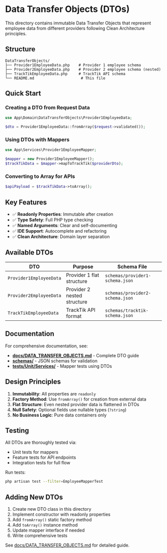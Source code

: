 # Data Transfer Objects (DTOs)

This directory contains immutable Data Transfer Objects that represent employee data from different providers following Clean Architecture principles.

## Structure

```
DataTransferObjects/
├── Provider1EmployeeData.php    # Provider 1 employee schema
├── Provider2EmployeeData.php    # Provider 2 employee schema (nested)
├── TrackTikEmployeeData.php     # TrackTik API schema
└── README.md                     # This file
```

## Quick Start

### Creating a DTO from Request Data

```php
use App\Domain\DataTransferObjects\Provider1EmployeeData;

$dto = Provider1EmployeeData::fromArray($request->validated());
```

### Using DTOs with Mappers

```php
use App\Services\Provider1EmployeeMapper;

$mapper = new Provider1EmployeeMapper();
$trackTikData = $mapper->mapToTrackTik($providerDto);
```

### Converting to Array for APIs

```php
$apiPayload = $trackTikData->toArray();
```

## Key Features

- ✅ **Readonly Properties**: Immutable after creation
- ✅ **Type Safety**: Full PHP type checking
- ✅ **Named Arguments**: Clear and self-documenting
- ✅ **IDE Support**: Autocomplete and refactoring
- ✅ **Clean Architecture**: Domain layer separation

## Available DTOs

| DTO | Purpose | Schema File |
|-----|---------|-------------|
| `Provider1EmployeeData` | Provider 1 flat structure | `schemas/provider1-schema.json` |
| `Provider2EmployeeData` | Provider 2 nested structure | `schemas/provider2-schema.json` |
| `TrackTikEmployeeData` | TrackTik API format | `schemas/tracktik-schema.json` |

## Documentation

For comprehensive documentation, see:
- **[docs/DATA_TRANSFER_OBJECTS.md](../../../docs/DATA_TRANSFER_OBJECTS.md)** - Complete DTO guide
- **[schemas/](../../../../schemas/)** - JSON schemas for validation
- **[tests/Unit/Services/](../../../tests/Unit/Services/)** - Mapper tests using DTOs

## Design Principles

1. **Immutability**: All properties are `readonly`
2. **Factory Method**: Use `fromArray()` for creation from external data
3. **Flat Structure**: Even nested provider data is flattened in DTOs
4. **Null Safety**: Optional fields use nullable types (`?string`)
5. **No Business Logic**: Pure data containers only

## Testing

All DTOs are thoroughly tested via:
- Unit tests for mappers
- Feature tests for API endpoints
- Integration tests for full flow

Run tests:
```bash
php artisan test --filter=EmployeeMapperTest
```

## Adding New DTOs

1. Create new DTO class in this directory
2. Implement constructor with readonly properties
3. Add `fromArray()` static factory method
4. Add `toArray()` instance method
5. Update mapper interface if needed
6. Write comprehensive tests

See [docs/DATA_TRANSFER_OBJECTS.md](../../../docs/DATA_TRANSFER_OBJECTS.md#adding-new-dtos) for detailed guide.

